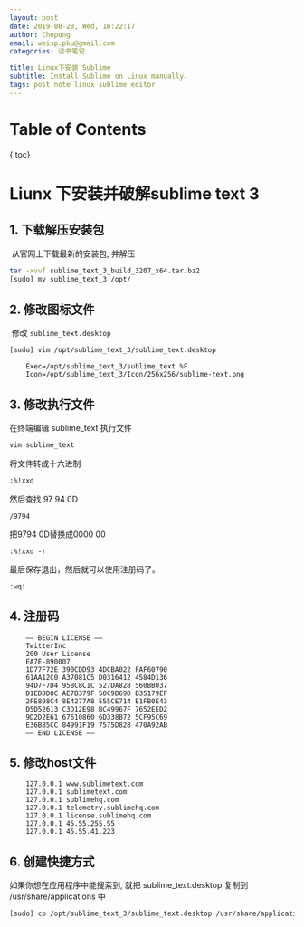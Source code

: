 ```yaml
---
layout: post
date: 2019-08-28, Wed, 16:22:17
author: Chopong
email: weisp.pku@gmail.com
categories: 读书笔记

title: Linux下安装 Sublime
subtitle: Install Sublime on Linux manually.
tags: post note linux sublime editor
---
```


# Table of Contents #

{:toc}


# Liunx 下安装并破解sublime text 3 #

## 1. 下载解压安装包 ##

​	从官网上下载最新的安装包, 并解压

```bash
tar -xvvf sublime_text_3_build_3207_x64.tar.bz2
[sudo] mv sublime_text_3 /opt/
```

## 2. 修改图标文件 ##

​	修改  `sublime_text.desktop`

```bash
[sudo] vim /opt/sublime_text_3/sublime_text.desktop
```

```
	Exec=/opt/sublime_text_3/sublime_text %F
	Icon=/opt/sublime_text_3/Icon/256x256/sublime-text.png
```

## 3. 修改执行文件 ##

在终端编辑 sublime_text 执行文件

```bash
vim sublime_text
```

将文件转成十六进制

```bash
:%!xxd
```

然后查找 97 94 0D

```
/9794
```

把9794 0D替换成0000 00

```
:%!xxd -r
```

最后保存退出，然后就可以使用注册码了。

```
:wq!
```

## 4. 注册码 ##

```
    —– BEGIN LICENSE —–
    TwitterInc
    200 User License
    EA7E-890007
    1D77F72E 390CDD93 4DCBA022 FAF60790
    61AA12C0 A37081C5 D0316412 4584D136
    94D7F7D4 95BC8C1C 527DA828 560BB037
    D1EDDD8C AE7B379F 50C9D69D B35179EF
    2FE898C4 8E4277A8 555CE714 E1FB0E43
    D5D52613 C3D12E98 BC49967F 7652EED2
    9D2D2E61 67610860 6D338B72 5CF95C69
    E36B85CC 84991F19 7575D828 470A92AB
    —— END LICENSE ——
```

##  5. 修改host文件 ##

```
	127.0.0.1 www.sublimetext.com
	127.0.0.1 sublimetext.com
	127.0.0.1 sublimehq.com
	127.0.0.1 telemetry.sublimehq.com
	127.0.0.1 license.sublimehq.com
	127.0.0.1 45.55.255.55
	127.0.0.1 45.55.41.223
```

## 6. 创建快捷方式 ##

如果你想在应用程序中能搜索到, 就把 sublime_text.desktop 复制到 /usr/share/applications 中 

```bash
[sudo] cp /opt/sublime_text_3/sublime_text.desktop /usr/share/applications
```